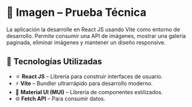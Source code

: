 # 📸 Imagen – Prueba Técnica

La aplicación la desarrolle en React JS usando Vite como entorno de desarrollo. Permite consumir una API de imágenes, mostrar una galería paginada, eliminar imágenes y mantener un diseño responsive.

## 🚀 Tecnologías Utilizadas

- ⚛️ **React JS** – Librería para construir interfaces de usuario.
- ⚡ **Vite** – Bundler ultrarrápido para desarrollo moderno.
- 🎨 **Material UI (MUI)** – Librería de componentes estilizados.
- 🌐 **Fetch API** – Para consumir datos.

